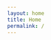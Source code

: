 ```yaml
---
layout: home
title: Home
permalink: /
---
```


<!-- The main content will be inserted here by the home.html layout -->

